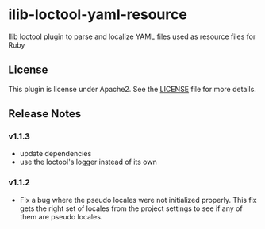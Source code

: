 # ilib-loctool-yaml-resource

Ilib loctool plugin to parse and localize YAML files used as resource files for Ruby

## License

This plugin is license under Apache2. See the [LICENSE](./LICENSE)
file for more details.

## Release Notes

### v1.1.3

- update dependencies
- use the loctool's logger instead of its own

### v1.1.2

- Fix a bug where the pseudo locales were not initialized properly.
  This fix gets the right set of locales from the project settings to
  see if any of them are pseudo locales.



